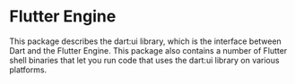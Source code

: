 Flutter Engine
==============

This package describes the dart:ui library, which is the interface between
Dart and the Flutter Engine. This package also contains a number of Flutter
shell binaries that let you run code that uses the dart:ui library on various
platforms.
